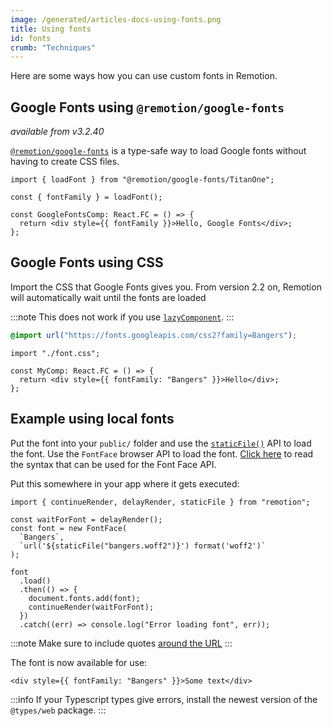 ```yaml
---
image: /generated/articles-docs-using-fonts.png
title: Using fonts
id: fonts
crumb: "Techniques"
---
```


Here are some ways how you can use custom fonts in Remotion.

## Google Fonts using `@remotion/google-fonts`

_available from v3.2.40_

[`@remotion/google-fonts`](/docs/google-fonts/index.md) is a type-safe way to load Google fonts without having to create CSS files.

```tsx title="MyComp.tsx"
import { loadFont } from "@remotion/google-fonts/TitanOne";

const { fontFamily } = loadFont();

const GoogleFontsComp: React.FC = () => {
  return <div style={{ fontFamily }}>Hello, Google Fonts</div>;
};
```

## Google Fonts using CSS

Import the CSS that Google Fonts gives you. From version 2.2 on, Remotion will automatically wait until the fonts are loaded

:::note
This does not work if you use [`lazyComponent`](/docs/composition#lazycomponent).
:::

```css title="font.css"
@import url("https://fonts.googleapis.com/css2?family=Bangers");
```

```tsx twoslash title="MyComp.tsx"
import "./font.css";

const MyComp: React.FC = () => {
  return <div style={{ fontFamily: "Bangers" }}>Hello</div>;
};
```

## Example using local fonts

Put the font into your `public/` folder and use the [`staticFile()`](/docs/staticfile) API to load the font. Use the `FontFace` browser API to load the font. [Click here](https://developer.mozilla.org/en-US/docs/Web/CSS/@font-face) to read the syntax that can be used for the Font Face API.

Put this somewhere in your app where it gets executed:

```tsx twoslash title="load-fonts.ts"
import { continueRender, delayRender, staticFile } from "remotion";

const waitForFont = delayRender();
const font = new FontFace(
  `Bangers`,
  `url('${staticFile("bangers.woff2")}') format('woff2')`
);

font
  .load()
  .then(() => {
    document.fonts.add(font);
    continueRender(waitForFont);
  })
  .catch((err) => console.log("Error loading font", err));
```

:::note
Make sure to include quotes [around the URL](/docs/troubleshooting/could-not-be-parsed-as-a-value-list)
:::

The font is now available for use:

```tsx twoslash title="MyComp.tsx"
<div style={{ fontFamily: "Bangers" }}>Some text</div>
```

:::info
If your Typescript types give errors, install the newest version of the `@types/web` package.
:::

